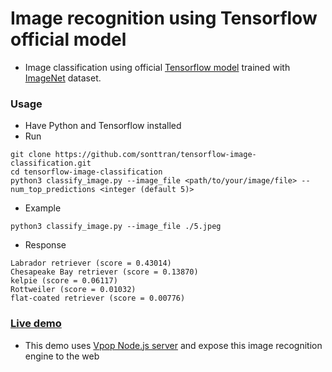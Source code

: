 # Image recognition using Tensorflow official model
* Image classification using official <a href="https://github.com/tensorflow/models">Tensorflow model</a> trained with <a href="http://www.image-net.org/">ImageNet</a> dataset.

### Usage
* Have Python and Tensorflow installed
* Run
```
git clone https://github.com/sonttran/tensorflow-image-classification.git
cd tensorflow-image-classification
python3 classify_image.py --image_file <path/to/your/image/file> --num_top_predictions <integer (default 5)>
```
* Example
```
python3 classify_image.py --image_file ./5.jpeg 
```
* Response
```
Labrador retriever (score = 0.43014)
Chesapeake Bay retriever (score = 0.13870)
kelpie (score = 0.06117)
Rottweiler (score = 0.01032)
flat-coated retriever (score = 0.00776)
```
### <a href="http://www.sontran.co/image-recognition">Live demo</a> 
* This demo uses <a href="https://github.com/sonttran/server">Vpop Node.js server</a> and expose this image recognition engine to the web